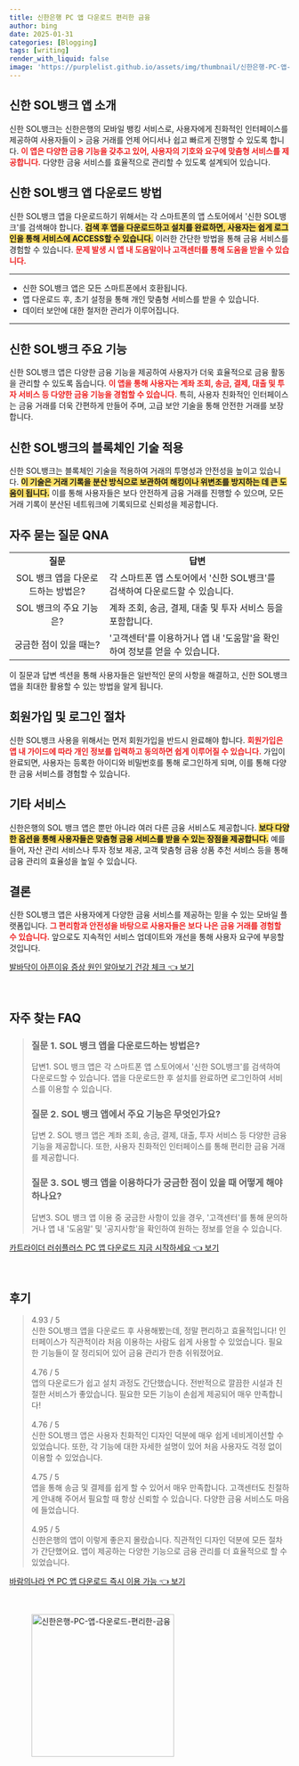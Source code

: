 ```yaml
---
title: 신한은행 PC 앱 다운로드 편리한 금융
author: bing
date: 2025-01-31
categories: [Blogging]
tags: [writing]
render_with_liquid: false
image: 'https://purplelist.github.io/assets/img/thumbnail/신한은행-PC-앱-다운로드-편리한-금융.webp'
---
```



<h2 id='신한_SOL뱅크_앱_소개'>신한 SOL뱅크 앱 소개</h2>

<p>신한 SOL뱅크는 신한은행의 모바일 뱅킹 서비스로, 사용자에게 친화적인 인터페이스를 제공하여 사용자들이 > 금융 거래를 언제 어디서나 쉽고 빠르게 진행할 수 있도록 합니다. <b><span style="color: #ee2323;">이 앱은 다양한 금융 기능을 갖추고 있어, 사용자의 기호와 요구에 맞춤형 서비스를 제공합니다.</span></b> 다양한 금융 서비스를 효율적으로 관리할 수 있도록 설계되어 있습니다. </p>

<h2 id='신한_SOL뱅크_앱_다운로드_방법'>신한 SOL뱅크 앱 다운로드 방법</h2>

<p>신한 SOL뱅크 앱을 다운로드하기 위해서는 각 스마트폰의 앱 스토어에서 '신한 SOL뱅크'를 검색해야 합니다. <b><span style="background-color: #ffe066;">검색 후 앱을 다운로드하고 설치를 완료하면, 사용자는 쉽게 로그인을 통해 서비스에 ACCESS할 수 있습니다.</span></b> 이러한 간단한 방법을 통해 금융 서비스를 경험할 수 있습니다. <b><span style="color: #ee2323;">문제 발생 시 앱 내 도움말이나 고객센터를 통해 도움을 받을 수 있습니다.</span></b></p>

<hr />

<ul>
    <li>신한 SOL뱅크 앱은 모든 스마트폰에서 호환됩니다.</li>
    <li>앱 다운로드 후, 초기 설정을 통해 개인 맞춤형 서비스를 받을 수 있습니다.</li>
    <li>데이터 보안에 대한 철저한 관리가 이루어집니다.</li>
</ul>

<hr />

<h2 id='신한_SOL뱅크_주요_기능'>신한 SOL뱅크 주요 기능</h2>

<p>신한 SOL뱅크 앱은 다양한 금융 기능을 제공하여 사용자가 더욱 효율적으로 금융 활동을 관리할 수 있도록 돕습니다. <b><span style="color: #ee2323;">이 앱을 통해 사용자는 계좌 조회, 송금, 결제, 대출 및 투자 서비스 등 다양한 금융 기능을 경험할 수 있습니다.</span></b> 특히, 사용자 친화적인 인터페이스는 금융 거래를 더욱 간편하게 만들어 주며, 고급 보안 기술을 통해 안전한 거래를 보장합니다.</p>

<h2 id='블록체인_기술_적용'>신한 SOL뱅크의 블록체인 기술 적용</h2>

<p>신한 SOL뱅크는 블록체인 기술을 적용하여 거래의 투명성과 안전성을 높이고 있습니다. <b><span style="background-color: #ffe066;">이 기술은 거래 기록을 분산 방식으로 보관하여 해킹이나 위변조를 방지하는 데 큰 도움이 됩니다.</span></b> 이를 통해 사용자들은 보다 안전하게 금융 거래를 진행할 수 있으며, 모든 거래 기록이 분산된 네트워크에 기록되므로 신뢰성을 제공합니다.</p>

<h2 id='자주_묻는_질문_QNA'>자주 묻는 질문 QNA</h2>

<table>
    <tr>
        <td style="text-align: center; height: 17px;"><b>질문</b></td>
        <td style="text-align: center; height: 17px;"><b>답변</b></td>
    </tr>
    <tr>
        <td style="text-align: center; height: 17px;">SOL 뱅크 앱을 다운로드하는 방법은?</td>
        <td>각 스마트폰 앱 스토어에서 '신한 SOL뱅크'를 검색하여 다운로드할 수 있습니다.</td>
    </tr>
    <tr>
        <td style="text-align: center; height: 17px;">SOL 뱅크의 주요 기능은?</td>
        <td>계좌 조회, 송금, 결제, 대출 및 투자 서비스 등을 포함합니다.</td>
    </tr>
    <tr>
        <td style="text-align: center; height: 17px;">궁금한 점이 있을 때는?</td>
        <td>'고객센터'를 이용하거나 앱 내 '도움말'을 확인하여 정보를 얻을 수 있습니다.</td>
    </tr>
</table>

<p>이 질문과 답변 섹션을 통해 사용자들은 일반적인 문의 사항을 해결하고, 신한 SOL뱅크 앱을 최대한 활용할 수 있는 방법을 알게 됩니다.</p>

<h2 id='회원가입_및_로그인_절차'>회원가입 및 로그인 절차</h2>

<p>신한 SOL뱅크 사용을 위해서는 먼저 회원가입을 반드시 완료해야 합니다. <b><span style="color: #ee2323;">회원가입은 앱 내 가이드에 따라 개인 정보를 입력하고 동의하면 쉽게 이루어질 수 있습니다.</span></b> 가입이 완료되면, 사용자는 등록한 아이디와 비밀번호를 통해 로그인하게 되며, 이를 통해 다양한 금융 서비스를 경험할 수 있습니다.</p>

<h2 id='기타_서비스'>기타 서비스</h2>

<p>신한은행의 SOL 뱅크 앱은 뿐만 아니라 여러 다른 금융 서비스도 제공합니다. <b><span style="background-color: #ffe066;">보다 다양한 옵션을 통해 사용자들은 맞춤형 금융 서비스를 받을 수 있는 장점을 제공합니다.</span></b> 예를 들어, 자산 관리 서비스나 투자 정보 제공, 고객 맞춤형 금융 상품 추천 서비스 등을 통해 금융 관리의 효율성을 높일 수 있습니다.</p>

<h2 id='결론'>결론</h2>

<p>신한 SOL뱅크 앱은 사용자에게 다양한 금융 서비스를 제공하는 믿을 수 있는 모바일 플랫폼입니다. <b><span style="color: #ee2323;">그 편리함과 안전성을 바탕으로 사용자들은 보다 나은 금융 거래를 경험할 수 있습니다.</span></b> 앞으로도 지속적인 서비스 업데이트와 개선을 통해 사용자 요구에 부응할 것입니다.</p>


<p><a class="click-button" title="발바닥이 아픈이유 증상 원인 알아보기 건강 체크" href="https://purplelist.github.io/posts/%EB%B0%9C%EB%B0%94%EB%8B%A5%EC%9D%B4-%EC%95%84%ED%94%88%EC%9D%B4%EC%9C%A0-%EC%A6%9D%EC%83%81-%EC%9B%90%EC%9D%B8-%EC%95%8C%EC%95%84%EB%B3%B4%EA%B8%B0-%EA%B1%B4%EA%B0%95-%EC%B2%B4%ED%81%AC/" rel="dofollow">발바닥이 아픈이유 증상 원인 알아보기 건강 체크 👈 보기</a></p><br>
<h2 id='자주_찾는_FAQ'>자주 찾는 FAQ</h2>
<div itemscope="" itemtype="https://schema.org/FAQPage"> 
<blockquote> 
<div itemscope="" itemprop="mainEntity" itemtype="https://schema.org/Question"> 
<h3 itemprop="name">질문 1. SOL 뱅크 앱을 다운로드하는 방법은?</h3> 
<div itemscope="" itemprop="acceptedAnswer" itemtype="https://schema.org/Answer"> 
<span itemprop="text"> 
<p>답변1. SOL 뱅크 앱은 각 스마트폰 앱 스토어에서 '신한 SOL뱅크'를 검색하여 다운로드할 수 있습니다. 앱을 다운로드한 후 설치를 완료하면 로그인하여 서비스를 이용할 수 있습니다.</p> 
</span> 
</div> 
</div> 
<div itemscope="" itemprop="mainEntity" itemtype="https://schema.org/Question"> 
<h3 itemprop="name">질문 2. SOL 뱅크 앱에서 주요 기능은 무엇인가요?</h3> 
<div itemscope="" itemprop="acceptedAnswer" itemtype="https://schema.org/Answer"> 
<span itemprop="text"> 
<p>답변 2. SOL 뱅크 앱은 계좌 조회, 송금, 결제, 대출, 투자 서비스 등 다양한 금융 기능을 제공합니다. 또한, 사용자 친화적인 인터페이스를 통해 편리한 금융 거래를 제공합니다.</p> 
</span> 
</div> 
</div> 
<div itemscope="" itemprop="mainEntity" itemtype="https://schema.org/Question"> 
<h3 itemprop="name">질문 3. SOL 뱅크 앱을 이용하다가 궁금한 점이 있을 때 어떻게 해야 하나요?</h3> 
<div itemscope="" itemprop="acceptedAnswer" itemtype="https://schema.org/Answer"> 
<span itemprop="text"> 
<p>답변3. SOL 뱅크 앱 이용 중 궁금한 사항이 있을 경우, '고객센터'를 통해 문의하거나 앱 내 '도움말' 및 '공지사항'을 확인하여 원하는 정보를 얻을 수 있습니다.</p> 
</span> 
</div> 
</div> 
</blockquote> 
</div>
<p><a class="click-button" title="카트라이더 러쉬플러스 PC 앱 다운로드 지금 시작하세요" href="https://purplelist.github.io/posts/%EC%B9%B4%ED%8A%B8%EB%9D%BC%EC%9D%B4%EB%8D%94-%EB%9F%AC%EC%89%AC%ED%94%8C%EB%9F%AC%EC%8A%A4-PC-%EC%95%B1-%EB%8B%A4%EC%9A%B4%EB%A1%9C%EB%93%9C-%EC%A7%80%EA%B8%88-%EC%8B%9C%EC%9E%91%ED%95%98%EC%84%B8%EC%9A%94/" rel="dofollow">카트라이더 러쉬플러스 PC 앱 다운로드 지금 시작하세요 👈 보기</a></p><br>
<h2 id='후기'>후기</h2>
<div itemscope itemtype="https://schema.org/Product">
  <blockquote>
  <div itemprop="review" itemscope itemtype="https://schema.org/Review">
      <div itemprop="reviewRating" itemscope itemtype="https://schema.org/Rating"> <span itemprop="ratingValue">4.93</span> / <span itemprop="bestRating">5</span> </div>
      <span itemprop="reviewBody">신한 SOL뱅크 앱을 다운로드 후 사용해봤는데, 정말 편리하고 효율적입니다! 인터페이스가 직관적이라 처음 이용하는 사람도 쉽게 사용할 수 있었습니다. 필요한 기능들이 잘 정리되어 있어 금융 관리가 한층 쉬워졌어요.</span>
  </div>
  <br>
  <div itemprop="review" itemscope itemtype="https://schema.org/Review">
      <div itemprop="reviewRating" itemscope itemtype="https://schema.org/Rating"> <span itemprop="ratingValue">4.76</span> / <span itemprop="bestRating">5</span> </div>
      <span itemprop="reviewBody">앱의 다운로드가 쉽고 설치 과정도 간단했습니다. 전반적으로 깔끔한 시설과 친절한 서비스가 좋았습니다. 필요한 모든 기능이 손쉽게 제공되어 매우 만족합니다!</span>
  </div>
  <br>
  <div itemprop="review" itemscope itemtype="https://schema.org/Review">
      <div itemprop="reviewRating" itemscope itemtype="https://schema.org/Rating"> <span itemprop="ratingValue">4.76</span> / <span itemprop="bestRating">5</span> </div>
      <span itemprop="reviewBody">신한 SOL뱅크 앱은 사용자 친화적인 디자인 덕분에 매우 쉽게 네비게이션할 수 있었습니다. 또한, 각 기능에 대한 자세한 설명이 있어 처음 사용자도 걱정 없이 이용할 수 있었습니다.</span>
  </div>
  <br>
  <div itemprop="review" itemscope itemtype="https://schema.org/Review">
      <div itemprop="reviewRating" itemscope itemtype="https://schema.org/Rating"> <span itemprop="ratingValue">4.75</span> / <span itemprop="bestRating">5</span> </div>
      <span itemprop="reviewBody">앱을 통해 송금 및 결제를 쉽게 할 수 있어서 매우 만족합니다. 고객센터도 친절하게 안내해 주어서 필요할 때 항상 신뢰할 수 있습니다. 다양한 금융 서비스도 마음에 들었습니다.</span>
  </div>
  <br>
  <div itemprop="review" itemscope itemtype="https://schema.org/Review">
      <div itemprop="reviewRating" itemscope itemtype="https://schema.org/Rating"> <span itemprop="ratingValue">4.95</span> / <span itemprop="bestRating">5</span> </div>
      <span itemprop="reviewBody">신한은행의 앱이 이렇게 좋은지 몰랐습니다. 직관적인 디자인 덕분에 모든 절차가 간단했어요. 앱이 제공하는 다양한 기능으로 금융 관리를 더 효율적으로 할 수 있었습니다.</span>
  </div>
  </blockquote>
</div>
<p><a class="click-button" title="바람의나라 연 PC 앱 다운로드 즉시 이용 가능" href="https://purplelist.github.io/posts/%EB%B0%94%EB%9E%8C%EC%9D%98%EB%82%98%EB%9D%BC-%EC%97%B0-PC-%EC%95%B1-%EB%8B%A4%EC%9A%B4%EB%A1%9C%EB%93%9C-%EC%A6%89%EC%8B%9C-%EC%9D%B4%EC%9A%A9-%EA%B0%80%EB%8A%A5/" rel="dofollow">바람의나라 연 PC 앱 다운로드 즉시 이용 가능 👈 보기</a></p><br>
<figure class="image"><img src="https://purplelist.github.io/assets/img/thumbnail/신한은행-PC-앱-다운로드-편리한-금융.webp" alt="신한은행-PC-앱-다운로드-편리한-금융" width="256" height="256"></figure>